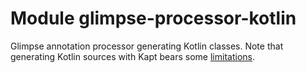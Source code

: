 # Module glimpse-processor-kotlin

Glimpse annotation processor generating Kotlin classes.
Note that generating Kotlin sources with Kapt bears some
[limitations](https://kotlinlang.org/docs/reference/kapt.html#generating-kotlin-sources).
